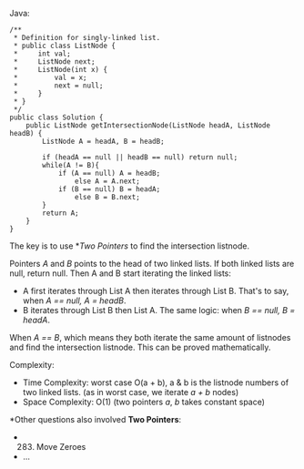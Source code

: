 Java:
```
/**
 * Definition for singly-linked list.
 * public class ListNode {
 *     int val;
 *     ListNode next;
 *     ListNode(int x) {
 *         val = x;
 *         next = null;
 *     }
 * }
 */
public class Solution {
    public ListNode getIntersectionNode(ListNode headA, ListNode headB) {
        ListNode A = headA, B = headB;

        if (headA == null || headB == null) return null;
        while(A != B){
            if (A == null) A = headB;
                else A = A.next;
            if (B == null) B = headA;
                else B = B.next;
        }
        return A;
    }
}
```
The key is to use **Two Pointers* to find the intersection listnode.

Pointers *A* and *B* points to the head of two linked lists. If both linked lists are null, return null.
Then A and B start iterating the linked lists:
-  A first iterates through List A then iterates through List B. That's to say, when *A == null, A = headB*.
-  B iterates through List B then List A. The same logic: when *B == null, B = headA*.

When *A == B*, which means they both iterate the same amount of listnodes and find the intersection listnode. This can be proved mathematically.

Complexity:
- Time Complexity: worst case O(a + b), a & b is the listnode numbers of two linked lists. (as in worst case, we iterate *a + b* nodes)
- Space Complexity: O(1) (two pointers *a*, *b* takes constant space)

*Other questions also involved **Two Pointers**:
- 283. Move Zeroes
- ...
